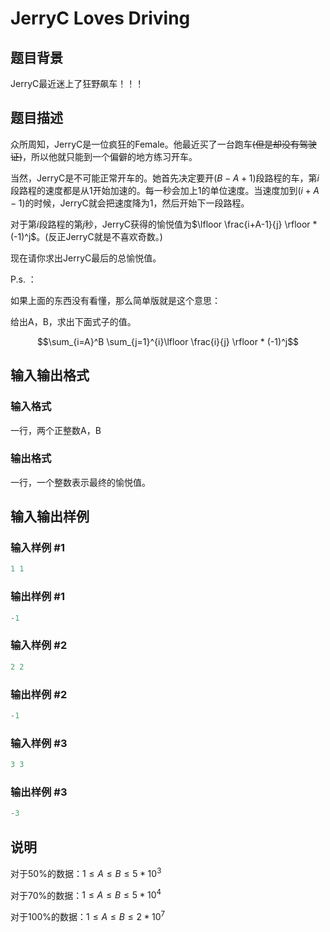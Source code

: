 # JerryC Loves Driving

## 题目背景

JerryC最近迷上了狂野飙车！！！

## 题目描述

众所周知，JerryC是一位疯狂的Female。他最近买了一台跑车~~(但是却没有驾驶证)~~，所以他就只能到一个偏僻的地方练习开车。

当然，JerryC是不可能正常开车的。她首先决定要开$(B-A+1)$段路程的车，第$i$段路程的速度都是从$1$开始加速的。每一秒会加上$1$的单位速度。当速度加到$(i+A-1)$的时候，JerryC就会把速度降为$1$，然后开始下一段路程。

对于第$i$段路程的第$j$秒，JerryC获得的愉悦值为$\lfloor \frac{i+A-1}{j} \rfloor * (-1)^j$。(反正JerryC就是不喜欢奇数。)

现在请你求出JerryC最后的总愉悦值。

P.s. ：

如果上面的东西没有看懂，那么简单版就是这个意思：

给出A，B，求出下面式子的值。

$$\sum_{i=A}^B \sum_{j=1}^{i}\lfloor \frac{i}{j} \rfloor * (-1)^j$$

## 输入输出格式

### 输入格式

一行，两个正整数A，B

### 输出格式

一行，一个整数表示最终的愉悦值。

## 输入输出样例

### 输入样例 #1

```cpp
1 1
```


### 输出样例 #1

```cpp
-1
```


### 输入样例 #2

```cpp
2 2
```


### 输出样例 #2

```cpp
-1
```


### 输入样例 #3

```cpp
3 3
```


### 输出样例 #3

```cpp
-3
```


## 说明

对于50%的数据：$1 \leqslant A \leqslant B \leqslant 5*10^3$

对于70%的数据：$1 \leqslant A \leqslant B \leqslant 5*10^4$

对于100%的数据：$1 \leqslant A \leqslant B \leqslant 2*10^7$

